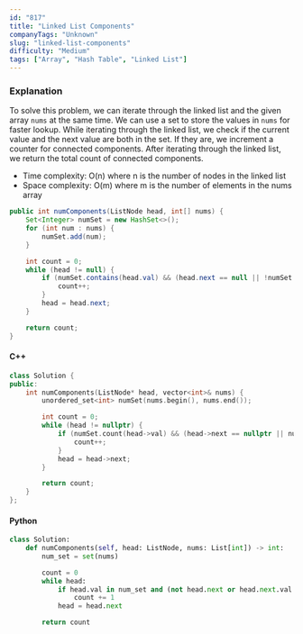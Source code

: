 ```yaml
---
id: "817"
title: "Linked List Components"
companyTags: "Unknown"
slug: "linked-list-components"
difficulty: "Medium"
tags: ["Array", "Hash Table", "Linked List"]
---
```


### Explanation
To solve this problem, we can iterate through the linked list and the given array `nums` at the same time. We can use a set to store the values in `nums` for faster lookup. While iterating through the linked list, we check if the current value and the next value are both in the set. If they are, we increment a counter for connected components. After iterating through the linked list, we return the total count of connected components.

- Time complexity: O(n) where n is the number of nodes in the linked list
- Space complexity: O(m) where m is the number of elements in the nums array

```java
public int numComponents(ListNode head, int[] nums) {
    Set<Integer> numSet = new HashSet<>();
    for (int num : nums) {
        numSet.add(num);
    }

    int count = 0;
    while (head != null) {
        if (numSet.contains(head.val) && (head.next == null || !numSet.contains(head.next.val))) {
            count++;
        }
        head = head.next;
    }

    return count;
}
```

#### C++
```cpp
class Solution {
public:
    int numComponents(ListNode* head, vector<int>& nums) {
        unordered_set<int> numSet(nums.begin(), nums.end());

        int count = 0;
        while (head != nullptr) {
            if (numSet.count(head->val) && (head->next == nullptr || numSet.count(head->next->val) == 0)) {
                count++;
            }
            head = head->next;
        }

        return count;
    }
};
```

#### Python
```python
class Solution:
    def numComponents(self, head: ListNode, nums: List[int]) -> int:
        num_set = set(nums)

        count = 0
        while head:
            if head.val in num_set and (not head.next or head.next.val not in num_set):
                count += 1
            head = head.next

        return count
```